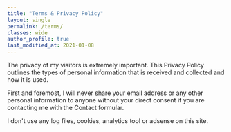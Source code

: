 ```yaml
---
title: "Terms & Privacy Policy"
layout: single
permalink: /terms/
classes: wide
author_profile: true
last_modified_at: 2021-01-08
---
```


The privacy of my visitors is extremely important. This Privacy Policy outlines the types of personal information that is received and collected and how it is used.

First and foremost, I will never share your email address or any other personal information to anyone without your direct consent if you are contacting me with the Contact formular.

I don't use any log files, cookies, analytics tool or adsense on this site.

